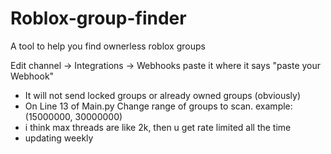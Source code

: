 # Roblox-group-finder

A tool to help you find ownerless roblox groups

Edit channel -> Integrations -> Webhooks
paste it where it says "paste your Webhook" 

- It will not send locked groups or already owned groups (obviously) 
- On Line 13 of Main.py Change range of groups to scan. example: (15000000, 30000000)
- i think max threads are like 2k, then u get rate limited all the time
- updating weekly

                                                                   
                                                                  
